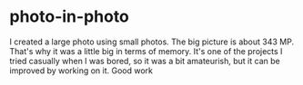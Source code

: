 # photo-in-photo
I created a large photo using small photos. The big picture is about 343 MP. That's why it was a little big in terms of memory. It's one of the projects I tried casually when I was bored, so it was a bit amateurish, but it can be improved by working on it.
Good work
